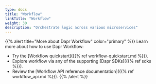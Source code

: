 ```yaml
---
type: docs
title: "Workflow"
linkTitle: "Workflow"
weight: 30
description: "Orchestrate logic across various microservices" 
---
```


{{% alert title="More about Dapr Workflow" color="primary" %}}
 Learn more about how to use Dapr Workflow:
 - Try the [Workflow quickstart]({{% ref workflow-quickstart.md %}}).
 - Explore workflow via any of the supporting [Dapr SDKs]({{% ref sdks %}}). 
 - Review the [Workflow API reference documentation]({{% ref workflow_api.md %}}).
{{% /alert %}}